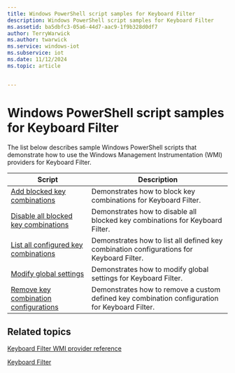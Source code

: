```yaml
---
title: Windows PowerShell script samples for Keyboard Filter
description: Windows PowerShell script samples for Keyboard Filter
ms.assetid: ba5dbfc3-05a6-44d7-aac9-1f9b328d0df7
author: TerryWarwick
ms.author: twarwick
ms.service: windows-iot
ms.subservice: iot
ms.date: 11/12/2024
ms.topic: article


---
```

# Windows PowerShell script samples for Keyboard Filter

<!-- [!INCLUDE [Supported Editions - Enterprise Plus](../../../includes/incl-supported-OS-Enterprise-Plus.md)] -->

The list below describes sample Windows PowerShell scripts that demonstrate how to use the Windows Management Instrumentation (WMI) providers for Keyboard Filter.

| Script | Description |
| ------ | ----------- |
| [Add blocked key combinations](keyboardfilter-add-blocked-key-combinations.md) | Demonstrates how to block key combinations for Keyboard Filter.|
| [Disable all blocked key combinations](disable-all-blocked-key-combinations.md) | Demonstrates how to disable all blocked key combinations for Keyboard Filter. |
| [List all configured key combinations](keyboardfilter-list-all-configured-key-combinations.md) | Demonstrates how to list all defined key combination configurations for Keyboard Filter. |
| [Modify global settings](modify-global-settings.md) | Demonstrates how to modify global settings for Keyboard Filter. |
| [Remove key combination configurations](remove-key-combination-configurations.md) | Demonstrates how to remove a custom defined key combination configuration for Keyboard Filter. |

## Related topics

[Keyboard Filter WMI provider reference](keyboardfilter-wmi-provider-reference.md)

[Keyboard Filter](index.md)
